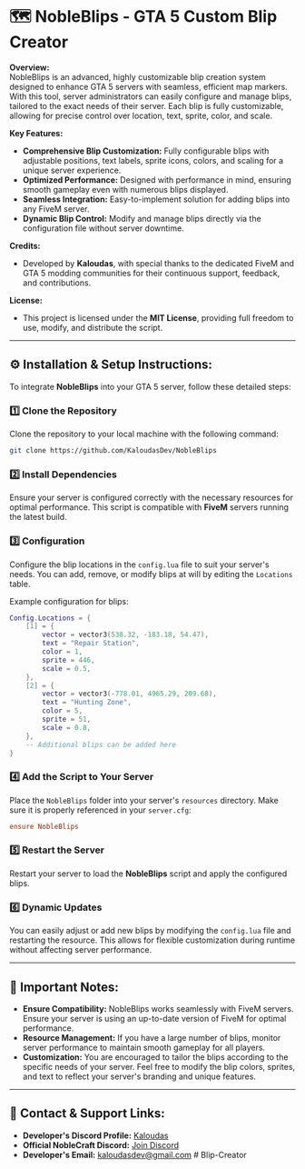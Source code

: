 # 🗺️ **NobleBlips - GTA 5 Custom Blip Creator**

**Overview:**  
NobleBlips is an advanced, highly customizable blip creation system designed to enhance GTA 5 servers with seamless, efficient map markers. With this tool, server administrators can easily configure and manage blips, tailored to the exact needs of their server. Each blip is fully customizable, allowing for precise control over location, text, sprite, color, and scale.

**Key Features:**  
- **Comprehensive Blip Customization:** Fully configurable blips with adjustable positions, text labels, sprite icons, colors, and scaling for a unique server experience.  
- **Optimized Performance:** Designed with performance in mind, ensuring smooth gameplay even with numerous blips displayed.  
- **Seamless Integration:** Easy-to-implement solution for adding blips into any FiveM server.  
- **Dynamic Blip Control:** Modify and manage blips directly via the configuration file without server downtime.

**Credits:**  
- Developed by **Kaloudas**, with special thanks to the dedicated FiveM and GTA 5 modding communities for their continuous support, feedback, and contributions.

**License:**  
- This project is licensed under the **MIT License**, providing full freedom to use, modify, and distribute the script.

---

## ⚙️ **Installation & Setup Instructions:**

To integrate **NobleBlips** into your GTA 5 server, follow these detailed steps:

### 1️⃣ **Clone the Repository**  
Clone the repository to your local machine with the following command:  
```sh
git clone https://github.com/KaloudasDev/NobleBlips
```

### 2️⃣ **Install Dependencies**  
Ensure your server is configured correctly with the necessary resources for optimal performance. This script is compatible with **FiveM** servers running the latest build.

### 3️⃣ **Configuration**  
Configure the blip locations in the `config.lua` file to suit your server's needs. You can add, remove, or modify blips at will by editing the `Locations` table.

Example configuration for blips:
```lua
Config.Locations = {
    [1] = {
        vector = vector3(538.32, -183.18, 54.47), 
        text = "Repair Station", 
        color = 1, 
        sprite = 446, 
        scale = 0.5,
    },
    [2] = {
        vector = vector3(-778.01, 4965.29, 209.68), 
        text = "Hunting Zone", 
        color = 5, 
        sprite = 51, 
        scale = 0.8,
    },
    -- Additional blips can be added here
}
```

### 4️⃣ **Add the Script to Your Server**  
Place the `NobleBlips` folder into your server's `resources` directory. Make sure it is properly referenced in your `server.cfg`:
```cfg
ensure NobleBlips
```

### 5️⃣ **Restart the Server**  
Restart your server to load the **NobleBlips** script and apply the configured blips.

### 6️⃣ **Dynamic Updates**  
You can easily adjust or add new blips by modifying the `config.lua` file and restarting the resource. This allows for flexible customization during runtime without affecting server performance.

---

## 📑 **Important Notes:**

- **Ensure Compatibility:** NobleBlips works seamlessly with FiveM servers. Ensure your server is using an up-to-date version of FiveM for optimal performance.
- **Resource Management:** If you have a large number of blips, monitor server performance to maintain smooth gameplay for all players.
- **Customization:** You are encouraged to tailor the blips according to the specific needs of your server. Feel free to modify the blip colors, sprites, and text to reflect your server's branding and unique features.

---

## 🔗 **Contact & Support Links:**

- **Developer's Discord Profile:** [Kaloudas](https://discordlookup.com/user/1069279857072160921)  
- **Official NobleCraft Discord:** [Join Discord](https://discord.gg/noblecraft)  
- **Developer's Email:** [kaloudasdev@gmail.com](mailto:kaloudasdev@gmail.com)  #   B l i p - C r e a t o r  
 